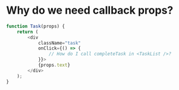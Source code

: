 # Why do we need callback props?

```js
function Task(props) {
    return (
        <div
            className="task"
            onClick={() => {
                // How do I call completeTask in <TaskList />?
            }}>
            {props.text}
        </div>
    );
}
```
